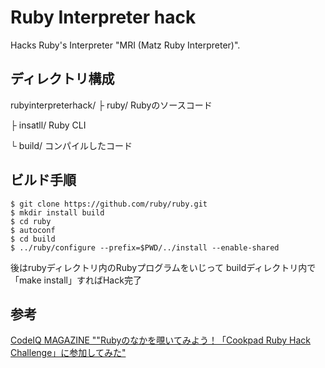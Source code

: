 # Ruby Interpreter hack

Hacks Ruby's Interpreter "MRI (Matz Ruby Interpreter)".

## ディレクトリ構成
rubyinterpreterhack/
 ├ ruby/       Rubyのソースコード
 
 ├ insatll/    Ruby CLI
 
 └ build/      コンパイルしたコード

## ビルド手順
````
$ git clone https://github.com/ruby/ruby.git
$ mkdir install build
$ cd ruby
$ autoconf
$ cd build
$ ../ruby/configure --prefix=$PWD/../install --enable-shared
````

後はrubyディレクトリ内のRubyプログラムをいじって
buildディレクトリ内で「make install」すればHack完了

## 参考

[CodeIQ MAGAZINE ""Rubyのなかを覗いてみよう！「Cookpad Ruby Hack Challenge」に参加してみた"](https://codeiq.jp/magazine/2017/09/53932/)
